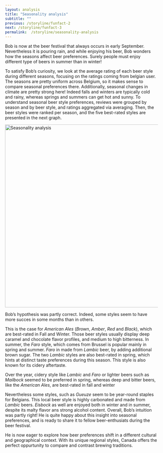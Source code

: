 ```yaml
---
layout: analysis
title: "Seasonality analysis"
subtitle: ""
previous: /storyline/funfact-2
next: /storyline/funfact-3
permalink:  /storyline/seasonality-analysis
---
```


Bob is now at the beer festival that always occurs in early September.  Nevertheless it is pouring rain, and while enjoying his beer, Bob wonders how the seasons affect beer preferences. Surely people must enjoy different type of beers in summer than in winter! 

To satisfy Bob’s curiosity, we look at the average rating of each beer style during different seasons, focusing on the ratings coming from belgian user. The seasons are pretty uniform across Belgium, so it makes sense to compare seasonal preferences there. Additionally, seasonal changes in climate are pretty strong here! Indeed falls and winters are typically cold and rainy, whereas springs and summers can get hot and sunny. To understand seasonal beer style preferences, reviews were grouped by season and by beer style, and ratings aggregated via averaging. Then, the beer styles were ranked per season, and the five best-rated styles are presented in the next graph.


<img style="width: 1000px; height: 600px;" alt="Seasonality analysis" src="{{'/assets/figures/seasonality_analysis_plot.png' | relative_url}}">


Bob’s hypothesis was partly correct. Indeed, some styles seem to have more succes in some months than in others. 

This is the case for _American Ales_ (_Brown_, _Amber_, _Red_ and _Black_), which are best-rated in Fall and Winter. Those beer styles usually display deep caramel and chocolate flavor profiles, and medium to high bitterness. In summer, the *Faro* style, which comes from Brussel is popular mainly in spring and summer. *Faro* in made from *Lambic* beer, by adding additional brown sugar. The two *Lambic* styles are also best-rated in spring, which hints at distinct taste preferences during this season. This style is also known for its cidery aftertaste.

Over the year, cidery style like *Lambic* and *Faro* or lighter beers such as *Mailbock* seemed to be preferred in spring, whereas deep and bitter beers, like the *American Ales*, are best-rated in fall and winter

Nevertheless some styles, such as *Gueuze* seem to be year-round staples for Belgians. This local beer style is highly carbonated and made from *Lambic* beers. *Eisbock* as well are enjoyed both in winter and in summer, despite its malty flavor ans strong alcohol content.
Overall, Bob’s intuition was partly right! He is quite happy about this insight into seasonal preferences, and is ready to share it to fellow beer-enthusiats during the beer festival. 

He is now eager to explore how beer preferences shift in a different cultural and geographical context. With its unique regional styles, Canada offers the perfect oppurtunity to compare and contrast brewing traditions.